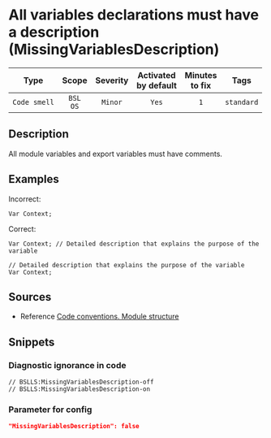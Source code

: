 # All variables declarations must have a description (MissingVariablesDescription)

| Type | Scope | Severity | Activated<br/>by default | Minutes<br/>to fix | Tags |
| :-: | :-: | :-: | :-: | :-: | :-: |
| `Code smell` | `BSL`<br/>`OS` | `Minor` | `Yes` | `1` | `standard` |

<!-- Блоки выше заполняются автоматически, не трогать -->
## Description
<!-- Описание диагностики заполняется вручную. Необходимо понятным языком описать смысл и схему работу -->

All module variables and export variables must have comments.

## Examples
<!-- В данном разделе приводятся примеры, на которые диагностика срабатывает, а также можно привести пример, как можно исправить ситуацию -->
Incorrect:

```bsl
Var Context;
```

Correct:

```bsl
Var Context; // Detailed description that explains the purpose of the variable

// Detailed description that explains the purpose of the variable
Var Context;
```

## Sources
<!-- Необходимо указывать ссылки на все источники, из которых почерпнута информация для создания диагностики -->


* Reference [Code conventions. Module structure](https://its.1c.ru/db/v8std#content:455:hdoc)

## Snippets

<!-- Блоки ниже заполняются автоматически, не трогать -->
### Diagnostic ignorance in code

```bsl
// BSLLS:MissingVariablesDescription-off
// BSLLS:MissingVariablesDescription-on
```

### Parameter for config

```json
"MissingVariablesDescription": false
```
